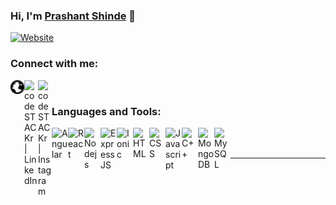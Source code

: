 ### Hi, I'm [Prashant Shinde][website] 👋

[![Website](https://img.shields.io/website?label=www.prashantshinde.in&style=for-the-badge&url=https%3A%2F%2Fwww.prashantshinde.in)](https://www.prashantshinde.in)

### Connect with me:

[<img align="left" alt="codeSTACKr.com" width="22px" src="https://raw.githubusercontent.com/iconic/open-iconic/master/svg/globe.svg" />][website]
[<img align="left" alt="codeSTACKr | LinkedIn" width="22px" src="https://cdn.jsdelivr.net/npm/simple-icons@v3/icons/linkedin.svg" />][linkedin]
[<img align="left" alt="codeSTACKr | Instagram" width="22px" src="https://cdn.jsdelivr.net/npm/simple-icons@v3/icons/instagram.svg" />][instagram]

<br />

### Languages and Tools:

<img align="left" alt="Angular" width="26px" src="https://www.prashantshinde.in/assets/images/skills/angular.png" />
<img align="left" alt="React" width="26px" src="https://www.prashantshinde.in/assets/images/skills/react.png" />
<img align="left" alt="Nodejs" width="26px" src="https://www.prashantshinde.in/assets/images/skills/nodejs.png" />
<img align="left" alt="ExpressJS" width="26px" src="https://www.prashantshinde.in/assets/images/skills/expressjs.png" />
<img align="left" alt="Ionic" width="26px" src="https://www.prashantshinde.in/assets/images/skills/ionic.png" />
<img align="left" alt="HTML" width="26px" src="https://www.prashantshinde.in/assets/images/skills/html.png" />
<img align="left" alt="CSS" width="26px" src="https://www.prashantshinde.in/assets/images/skills/css.png" />
<img align="left" alt="Javascript" width="26px" src="https://www.prashantshinde.in/assets/images/skills/javascript.png" />
<img align="left" alt="C++" width="26px" src="https://www.prashantshinde.in/assets/images/skills/cpp.png" />
<img align="left" alt="MongoDB" width="26px" src="https://www.prashantshinde.in/assets/images/skills/mongo.png" />
<img align="left" alt="MySQL" width="26px" src="https://www.prashantshinde.in/assets/images/skills/mysql.png" />

<br />
<br />

---

[website]: https://www.prashantshinde.in
[instagram]: https://instagram.com/prashantns9
[linkedin]: https://linkedin.com/in/prashantns9
